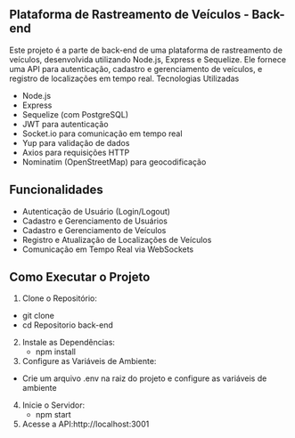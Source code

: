 ## Plataforma de Rastreamento de Veículos - Back-end

Este projeto é a parte de back-end de uma plataforma de rastreamento de veículos, desenvolvida utilizando Node.js, Express e Sequelize. Ele fornece uma API para autenticação, cadastro e gerenciamento de veículos, e registro de localizações em tempo real.
Tecnologias Utilizadas
- Node.js
- Express
- Sequelize (com PostgreSQL)
- JWT para autenticação
- Socket.io para comunicação em tempo real
- Yup para validação de dados
- Axios para requisições HTTP
- Nominatim (OpenStreetMap) para geocodificação

## Funcionalidades
- Autenticação de Usuário (Login/Logout)
- Cadastro e Gerenciamento de Usuários
- Cadastro e Gerenciamento de Veículos
- Registro e Atualização de Localizações de Veículos
- Comunicação em Tempo Real via WebSockets

## Como Executar o Projeto
1) Clone o Repositório:
- git clone
- cd Repositorio back-end
2) Instale as Dependências:
   - npm install
3) Configure as Variáveis de Ambiente:
  - Crie um arquivo .env na raiz do projeto e configure as variáveis de ambiente
4) Inicie o Servidor:
     - npm start
5) Acesse a API:http://localhost:3001
  

